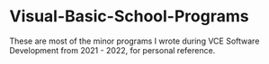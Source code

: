 # Visual-Basic-School-Programs

These are most of the minor programs I wrote during VCE Software Development from 2021 - 2022, for personal reference.
